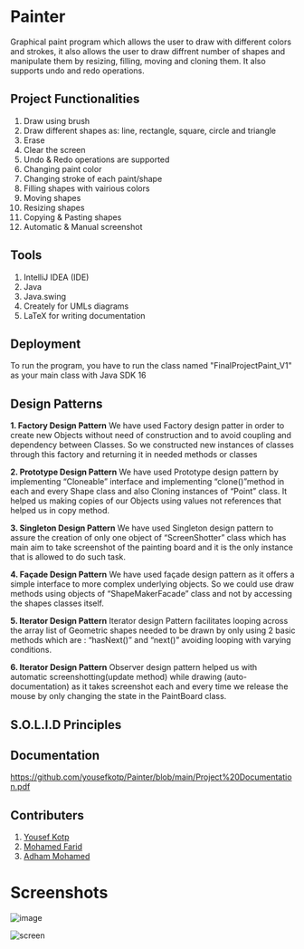 # Painter
Graphical paint program which allows the user to draw with different colors and strokes, it also allows the user to draw diffrent number of shapes and manipulate them by resizing, filling, moving and cloning them. It also supports undo and redo operations. 

## Project Functionalities
1. Draw using brush
2. Draw different shapes as: line, rectangle, square, circle and triangle
3. Erase
4. Clear the screen
5. Undo & Redo operations are supported
6. Changing paint color
7. Changing stroke of each paint/shape
8. Filling shapes with vairious colors
9. Moving shapes
10. Resizing shapes
11. Copying & Pasting shapes
12. Automatic & Manual screenshot
## Tools
1. IntelliJ IDEA (IDE)
2. Java 
3. Java.swing
4. Creately for UMLs diagrams
5. LaTeX for writing documentation
## Deployment
To run the program, you have to run the class named "FinalProjectPaint_V1" as your main class with Java SDK 16
## Design Patterns
**1. Factory Design Pattern**
We have used Factory design patter in order to create new Objects
without need of construction and to avoid coupling and dependency
between Classes. So we constructed new instances of classes through
this factory and returning it in needed methods or classes

**2. Prototype Design Pattern**
We have used Prototype design pattern by implementing “Cloneable”
interface and implementing “clone()”method in each and every Shape
class and also Cloning instances of “Point” class. It helped us making
copies of our Objects using values not references that helped us in
copy method.

**3. Singleton Design Pattern**
We have used Singleton design pattern to assure the creation of only
one object of “ScreenShotter” class which has main aim to take
screenshot of the painting board and it is the only instance that is
allowed to do such task.

**4. Façade Design Pattern**
We have used façade design pattern as it offers a simple interface to
more complex underlying objects. So we could use draw methods
using objects of “ShapeMakerFacade” class and not by accessing the
shapes classes itself.

**5. Iterator Design Pattern**
Iterator design Pattern facilitates looping across the array list of
Geometric shapes needed to be drawn by only using 2 basic methods
which are : “hasNext()” and “next()” avoiding looping with varying
conditions.

**6. Iterator Design Pattern**
Observer design pattern helped us with automatic
screenshotting(update method) while drawing (auto-documentation) as
it takes screenshot each and every time we release the mouse by only
changing the state in the PaintBoard class.

## S.O.L.I.D Principles

## Documentation
https://github.com/yousefkotp/Painter/blob/main/Project%20Documentation.pdf
## Contributers
1. [Yousef Kotp](https://github.com/yousefkotp)
2. [Mohamed Farid](https://github.com/MohamedFarid612)
3. [Adham Mohamed](https://github.com/adhammohamed1)
# Screenshots
![image](https://user-images.githubusercontent.com/41492875/132782674-2f777635-4ae4-45be-b560-2b5a1dc1cde0.png)

![screen](https://user-images.githubusercontent.com/41492875/132788122-ab423bb7-a12c-46c9-a90c-c8a78626e492.png)
